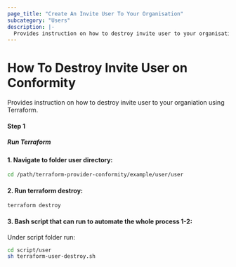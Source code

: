 ```yaml
---
page_title: "Create An Invite User To Your Organisation"
subcategory: "Users"
description: |-
  Provides instruction on how to destroy invite user to your organisation using Terraform.
---
```


# How To Destroy Invite User on Conformity
Provides instruction on how to destroy invite user to your organiation using Terraform.

#### Step 1

##### Run Terraform

#### 1. Navigate to folder user directory:
```sh
cd /path/terraform-provider-conformity/example/user/user
```
#### 2. Run terraform destroy:
```sh
terraform destroy
```
#### 3. Bash script that can run to automate the whole process 1-2:

Under script folder run:
```sh
cd script/user
sh terraform-user-destroy.sh
```